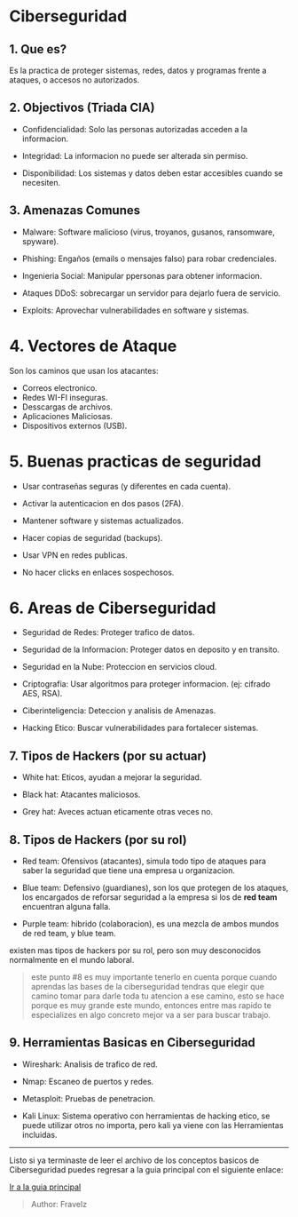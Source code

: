 # Ciberseguridad 

## 1. Que es?

Es la practica de proteger sistemas, redes, datos y 
programas frente a ataques, o accesos no autorizados.

## 2. Objectivos (Triada CIA) 

* Confidencialidad: Solo las personas autorizadas
acceden a la informacion.

* Integridad: La informacion no puede ser alterada
sin permiso.

* Disponibilidad: Los sistemas y datos deben estar 
accesibles cuando se necesiten.

## 3. Amenazas Comunes

* Malware: Software malicioso (virus, troyanos, 
gusanos, ransomware, spyware).

* Phishing: Engaños (emails o mensajes falso) para
robar credenciales.

* Ingenieria Social: Manipular ppersonas para 
obtener informacion.

* Ataques DDoS: sobrecargar un servidor para 
dejarlo fuera de servicio.

* Exploits: Aprovechar vulnerabilidades en 
software y sistemas.

# 4. Vectores de Ataque

Son los caminos que usan los atacantes:
* Correos electronico.
* Redes WI-FI inseguras.
* Desscargas de archivos.
* Aplicaciones Maliciosas.
* Dispositivos externos (USB).

# 5. Buenas practicas de seguridad

* Usar contraseñas seguras (y diferentes en cada
cuenta).

* Activar la autenticacion en dos pasos (2FA).
* Mantener software y sistemas actualizados.
* Hacer copias de seguridad (backups).
* Usar VPN en redes publicas.
* No hacer clicks en enlaces sospechosos.

# 6. Areas de Ciberseguridad

* Seguridad de Redes: Proteger trafico de datos.

* Seguridad de la Informacion: Proteger datos en 
deposito y en transito.

* Seguridad en la Nube: Proteccion en servicios
cloud.

* Criptografia: Usar algoritmos para proteger 
informacion. (ej: cifrado AES, RSA).

* Ciberinteligencia: Deteccion y analisis de
Amenazas.

* Hacking Etico: Buscar vulnerabilidades para 
fortalecer sistemas.

## 7. Tipos de Hackers (por su actuar)

* White hat: Eticos, ayudan a mejorar la 
seguridad.

* Black hat: Atacantes maliciosos.

* Grey hat: Aveces actuan eticamente otras veces
no.

## 8. Tipos de Hackers (por su rol) 

* Red team: Ofensivos (atacantes), simula todo
tipo de ataques para saber la seguridad que 
tiene una empresa u organizacion.

* Blue team: Defensivo (guardianes), son los 
que protegen de los ataques, los encargados de 
reforsar seguridad a la empresa si los de **red 
team** encuentran alguna falla.

* Purple team: hibrido (colaboracion), es una 
mezcla de ambos mundos de red team, y blue team.

existen mas tipos de hackers por su rol, pero 
son muy desconocidos normalmente en el mundo 
laboral.

> este punto #8 es muy importante tenerlo en 
cuenta porque cuando aprendas las bases de la 
ciberseguridad tendras que elegir que camino 
tomar para darle toda tu atencion a ese camino, 
esto se hace porque es muy grande este mundo, 
entonces entre mas rapido te especializes en 
algo concreto mejor va a ser para buscar 
trabajo.

## 9. Herramientas Basicas en Ciberseguridad

* Wireshark: Analisis de trafico de red.
* Nmap: Escaneo de puertos y redes.
* Metasploit: Pruebas de penetracion.

* Kali Linux: Sistema operativo con herramientas
de hacking etico, se puede utilizar otros no 
importa, pero kali ya viene con las Herramientas
incluidas.

---

Listo si ya terminaste de leer el archivo de los
conceptos basicos de Ciberseguridad puedes 
regresar a la guia principal con el siguiente 
enlace:

[Ir a la guia principal](./readme.md)

> Author: Fravelz

